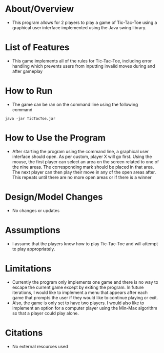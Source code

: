 # About/Overview
- This program allows for 2 players to play a game of Tic-Tac-Toe using a graphical user interface implemented using the Java swing library.
# List of Features
- This game implements all of the rules for Tic-Tac-Toe, including error handling which prevents users from inputting invalid moves during and after gameplay
# How to Run
- The game can be ran on the command line using the following command

`java -jar TicTacToe.jar`
# How to Use the Program
- After starting the program using the command line, a graphical user interface should open. As per custom, player X will go first. Using the mouse, the first player can select an area on the screen related to one of the nine areas. The corresponding mark should be placed in that area. The next player can then play their move in any of the open areas after. This repeats until there are no more open areas or if there is a winner
# Design/Model Changes
- No changes or updates
# Assumptions
- I assume that the players know how to play Tic-Tac-Toe and will attempt to play appropriately.
# Limitations
- Currently the program only implements one game and there is no way to escape the current game except by exiting the program. In future iterations, I would like to implement a menu that appears after each game that prompts the user if they would like to continue playing or exit. 
- Also, the game is only set to have two players. I would also like to implement an option for a computer player using the Min-Max algorithm so that a player could play alone. 
# Citations
- No external resources used
